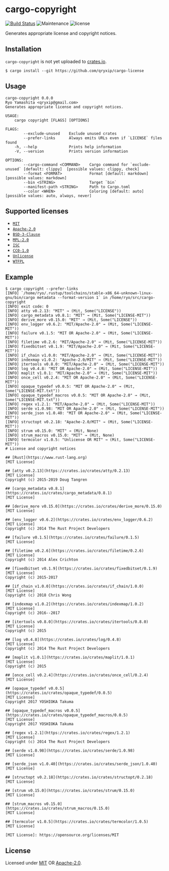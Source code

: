 # cargo-copyright

[![Build Status](https://img.shields.io/travis/com/qryxip/cargo-copyright/master.svg?label=windows%20%26%20macos%20%26%20linux)](https://travis-ci.com/qryxip/cargo-copyright)
![Maintenance](https://img.shields.io/maintenance/yes/2019)
![license](https://img.shields.io/badge/license-MIT%20OR%20Apache%202.0-blue)

Generates appropriate license and copyright notices.

## Installation

`cargo-copyright` is not yet uploaded to [crates.io](https://crates.io).

```console
$ cargo install --git https://github.com/qryxip/cargo-license
```

## Usage

```
cargo-copyright 0.0.0
Ryo Yamashita <qryxip@gmail.com>
Generates appropriate license and copyright notices.

USAGE:
    cargo copyright [FLAGS] [OPTIONS]

FLAGS:
        --exclude-unused    Exclude unused crates
        --prefer-links      Always emits URLs even if `LICENSE` files found
    -h, --help              Prints help information
    -V, --version           Prints version information

OPTIONS:
        --cargo-command <COMMAND>    Cargo command for `exclude-unused` [default: clippy]  [possible values: clippy, check]
        --format <FORMAT>            Format [default: markdown]  [possible values: markdown]
        --bin <STRING>               Target `bin`
        --manifest-path <STRING>     Path to Cargo.toml
        --color <WHEN>               Coloring [default: auto]  [possible values: auto, always, never]
```

## Supported licenses

- [`MIT`](https://spdx.org/licenses/MIT.html)
- [`Apache-2.0`](https://spdx.org/licenses/Apache-2.0.html)
- [`BSD-3-Clause`](https://spdx.org/licenses/BSD-3-Clause.html)
- [`MPL-2.0`](https://spdx.org/licenses/MPL-2.0.html)
- [`ISC`](https://spdx.org/licenses/ISC.html)
- [`CC0-1.0`](https://spdx.org/licenses/CC0-1.0.html)
- [`Unlicense`](https://spdx.org/licenses/Unlicense.html)
- [`WTFPL`](https://spdx.org/licenses/WTFPL.html)

## Example

```
$ cargo copyright --prefer-links
[INFO] `/home/ryo/.rustup/toolchains/stable-x86_64-unknown-linux-gnu/bin/cargo metadata --format-version 1` in /home/ryo/src/cargo-copyright
[INFO] exit code: 0
[INFO] atty v0.2.13: "MIT" → (Mit, Some("LICENSE"))
[INFO] cargo_metadata v0.8.1: "MIT" → (Mit, Some("LICENSE-MIT"))
[INFO] derive_more v0.15.0: "MIT" → (Mit, Some("LICENSE"))
[INFO] env_logger v0.6.2: "MIT/Apache-2.0" → (Mit, Some("LICENSE-MIT"))
[INFO] failure v0.1.5: "MIT OR Apache-2.0" → (Mit, Some("LICENSE-MIT"))
[INFO] filetime v0.2.6: "MIT/Apache-2.0" → (Mit, Some("LICENSE-MIT"))
[INFO] fixedbitset v0.1.9: "MIT/Apache-2.0" → (Mit, Some("LICENSE-MIT"))
[INFO] if_chain v1.0.0: "MIT/Apache-2.0" → (Mit, Some("LICENSE-MIT"))
[INFO] indexmap v1.0.2: "Apache-2.0/MIT" → (Mit, Some("LICENSE-MIT"))
[INFO] itertools v0.8.0: "MIT/Apache-2.0" → (Mit, Some("LICENSE-MIT"))
[INFO] log v0.4.8: "MIT OR Apache-2.0" → (Mit, Some("LICENSE-MIT"))
[INFO] maplit v1.0.1: "MIT/Apache-2.0" → (Mit, Some("LICENSE-MIT"))
[INFO] once_cell v0.2.4: "MIT OR Apache-2.0" → (Mit, Some("LICENSE-MIT"))
[INFO] opaque_typedef v0.0.5: "MIT OR Apache-2.0" → (Mit, Some("LICENSE-MIT.txt"))
[INFO] opaque_typedef_macros v0.0.5: "MIT OR Apache-2.0" → (Mit, Some("LICENSE-MIT.txt"))
[INFO] regex v1.2.1: "MIT/Apache-2.0" → (Mit, Some("LICENSE-MIT"))
[INFO] serde v1.0.98: "MIT OR Apache-2.0" → (Mit, Some("LICENSE-MIT"))
[INFO] serde_json v1.0.40: "MIT OR Apache-2.0" → (Mit, Some("LICENSE-MIT"))
[INFO] structopt v0.2.18: "Apache-2.0/MIT" → (Mit, Some("LICENSE-MIT"))
[INFO] strum v0.15.0: "MIT" → (Mit, None)
[INFO] strum_macros v0.15.0: "MIT" → (Mit, None)
[INFO] termcolor v1.0.5: "Unlicense OR MIT" → (Mit, Some("LICENSE-MIT"))
# License and copyright notices

## [Rust](https://www.rust-lang.org)
[MIT License]

## [atty v0.2.13](https://crates.io/crates/atty/0.2.13)
[MIT License]
Copyright (c) 2015-2019 Doug Tangren

## [cargo_metadata v0.8.1](https://crates.io/crates/cargo_metadata/0.8.1)
[MIT License]

## [derive_more v0.15.0](https://crates.io/crates/derive_more/0.15.0)
[MIT License]

## [env_logger v0.6.2](https://crates.io/crates/env_logger/0.6.2)
[MIT License]
Copyright (c) 2014 The Rust Project Developers

## [failure v0.1.5](https://crates.io/crates/failure/0.1.5)
[MIT License]

## [filetime v0.2.6](https://crates.io/crates/filetime/0.2.6)
[MIT License]
Copyright (c) 2014 Alex Crichton

## [fixedbitset v0.1.9](https://crates.io/crates/fixedbitset/0.1.9)
[MIT License]
Copyright (c) 2015-2017

## [if_chain v1.0.0](https://crates.io/crates/if_chain/1.0.0)
[MIT License]
Copyright (c) 2018 Chris Wong

## [indexmap v1.0.2](https://crates.io/crates/indexmap/1.0.2)
[MIT License]
Copyright (c) 2016--2017

## [itertools v0.8.0](https://crates.io/crates/itertools/0.8.0)
[MIT License]
Copyright (c) 2015

## [log v0.4.8](https://crates.io/crates/log/0.4.8)
[MIT License]
Copyright (c) 2014 The Rust Project Developers

## [maplit v1.0.1](https://crates.io/crates/maplit/1.0.1)
[MIT License]
Copyright (c) 2015

## [once_cell v0.2.4](https://crates.io/crates/once_cell/0.2.4)
[MIT License]

## [opaque_typedef v0.0.5](https://crates.io/crates/opaque_typedef/0.0.5)
[MIT License]
Copyright 2017 YOSHIOKA Takuma

## [opaque_typedef_macros v0.0.5](https://crates.io/crates/opaque_typedef_macros/0.0.5)
[MIT License]
Copyright 2017 YOSHIOKA Takuma

## [regex v1.2.1](https://crates.io/crates/regex/1.2.1)
[MIT License]
Copyright (c) 2014 The Rust Project Developers

## [serde v1.0.98](https://crates.io/crates/serde/1.0.98)
[MIT License]

## [serde_json v1.0.40](https://crates.io/crates/serde_json/1.0.40)
[MIT License]

## [structopt v0.2.18](https://crates.io/crates/structopt/0.2.18)
[MIT License]

## [strum v0.15.0](https://crates.io/crates/strum/0.15.0)
[MIT License]

## [strum_macros v0.15.0](https://crates.io/crates/strum_macros/0.15.0)
[MIT License]

## [termcolor v1.0.5](https://crates.io/crates/termcolor/1.0.5)
[MIT License]

[MIT License]: https://opensource.org/licenses/MIT
```

## License

Licensed under [MIT](https://opensource.org/licenses/MIT) OR [Apache-2.0](http://www.apache.org/licenses/LICENSE-2.0).